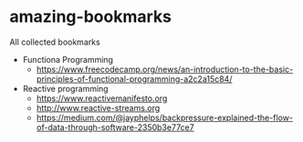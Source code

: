 # amazing-bookmarks
All collected bookmarks
- Functiona Programming
  - https://www.freecodecamp.org/news/an-introduction-to-the-basic-principles-of-functional-programming-a2c2a15c84/
- Reactive programming
  - https://www.reactivemanifesto.org
  - http://www.reactive-streams.org
  - https://medium.com/@jayphelps/backpressure-explained-the-flow-of-data-through-software-2350b3e77ce7

